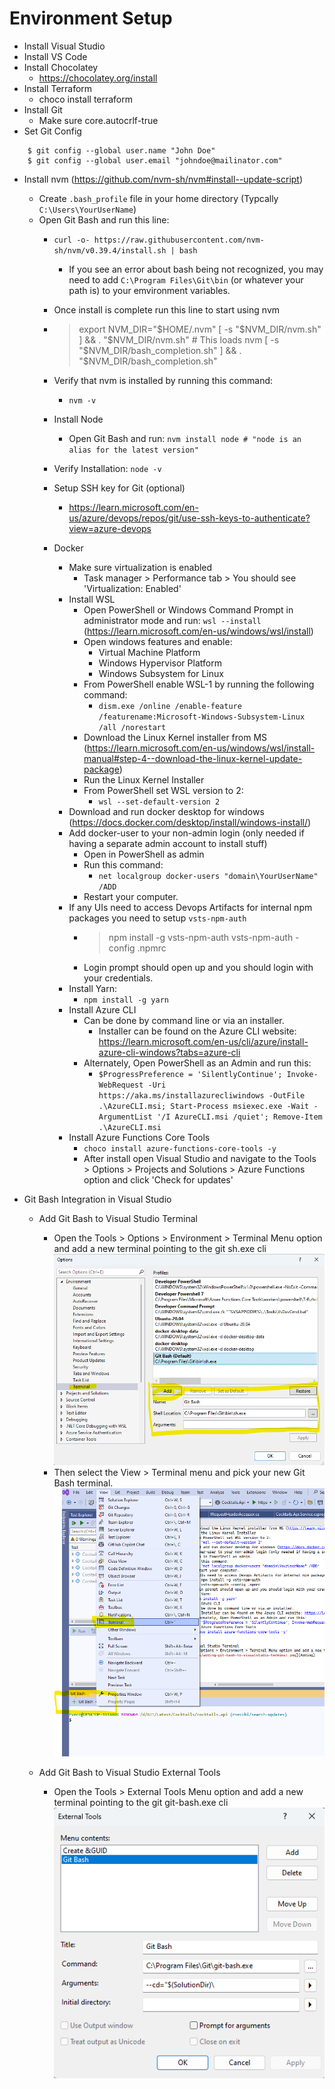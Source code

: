 
# Environment Setup
- Install Visual Studio
- Install VS Code
- Install Chocolatey
    - https://chocolatey.org/install
- Install Terraform
    - choco install terraform
- Install Git
    - Make sure core.autocrlf-true
- Set Git Config
``` shell
    $ git config --global user.name "John Doe"
    $ git config --global user.email "johndoe@mailinator.com"
```
- Install nvm (https://github.com/nvm-sh/nvm#install--update-script)
    - Create ``.bash_profile`` file in your home directory (Typcally `C:\Users\YourUserName`)
    - Open Git Bash and run this line: 
        - `curl -o- https://raw.githubusercontent.com/nvm-sh/nvm/v0.39.4/install.sh | bash`
            - If you see an error about bash being not recognized, you may need to add `C:\Program Files\Git\bin` (or whatever your path is) to your emvironment variables.
        - Once install is complete run this line to start using nvm

        -   >export NVM_DIR="$HOME/.nvm"
            >[ -s "$NVM_DIR/nvm.sh" ] && \. "$NVM_DIR/nvm.sh" # This loads nvm
            >[ -s "$NVM_DIR/bash_completion.sh" ] && \. "$NVM_DIR/bash_completion.sh"

        - Verify that nvm is installed by running this command:
            - `nvm -v`
        - Install Node
            - Open Git Bash and run: `nvm install node # "node is an alias for the latest version"`
        - Verify Installation: `node -v`
        - Setup SSH key for Git (optional)
            - https://learn.microsoft.com/en-us/azure/devops/repos/git/use-ssh-keys-to-authenticate?view=azure-devops
        - Docker
            - Make sure virtualization is enabled
                - Task manager > Performance tab > You should see 'Virtualization: Enabled'
            - Install WSL
                - Open PowerShell or Windows Command Prompt in administrator mode and run: `wsl --install` (https://learn.microsoft.com/en-us/windows/wsl/install)
                - Open windows features and enable:
                    - Virtual Machine Platform
                    - Windows Hypervisor Platform
                    - Windows Subsystem for Linux
                - From PowerShell enable WSL-1 by running the following command:
                    - `dism.exe /online /enable-feature /featurename:Microsoft-Windows-Subsystem-Linux /all /norestart`
                - Download the Linux Kernel installer from MS (https://learn.microsoft.com/en-us/windows/wsl/install-manual#step-4--download-the-linux-kernel-update-package)
                - Run the Linux Kernel Installer
                - From PowerShell set WSL version to 2:
                    - `wsl --set-default-version 2`
            - Download and run docker desktop for windows (https://docs.docker.com/desktop/install/windows-install/)
            - Add docker-user to your non-admin login (only needed if having a separate admin account to install stuff)
                - Open in PowerShell as admin
                - Run this command:
                    - `net localgroup docker-users "domain\YourUserName" /ADD`
                - Restart your computer.
            - If any UIs need to access Devops Artifacts for internal npm packages you need to setup `vsts-npm-auth`
                -   > npm install -g vsts-npm-auth
                    > vsts-npm-auth -config .npmrc
                - Login prompt should open up and you should login with your credentials.
            - Install Yarn:
                - `npm install -g yarn`
            - Install Azure CLI
                - Can be done by command line or via an installer.
                    - Installer can be found on the Azure CLI website: https://learn.microsoft.com/en-us/cli/azure/install-azure-cli-windows?tabs=azure-cli
                - Alternately, Open PowerShell as an Admin and run this:
                    - `$ProgressPreference = 'SilentlyContinue'; Invoke-WebRequest -Uri https://aka.ms/installazurecliwindows -OutFile .\AzureCLI.msi; Start-Process msiexec.exe -Wait -ArgumentList '/I AzureCLI.msi /quiet'; Remove-Item .\AzureCLI.msi`
            - Install Azure Functions Core Tools
                - `choco install azure-functions-core-tools -y`
				- After install open Visual Studio and navigate to the Tools > Options > Projects and Solutions > Azure Functions option and click 'Check for updates'

- Git Bash Integration in Visual Studio
  - Add Git Bash to Visual Studio Terminal
    - Open the Tools > Options > Environment > Terminal Menu option and add a new terminal pointing to the git sh.exe cli
      ![Adding](./.readme-assets/adding-git-bash-to-visualstudio-terminal.png)
    - Then select the View > Terminal menu and pick your new Git Bash terminal.
      ![Adding](./.readme-assets/using-git-bash-in-visualstudio-terminal.png)

  - Add Git Bash to Visual Studio External Tools
    - Open the Tools > External Tools Menu option and add a new terminal pointing to the git git-bash.exe cli
      ![Adding](./.readme-assets/adding-git-bash-to-visualstudio-external-tools.png)


